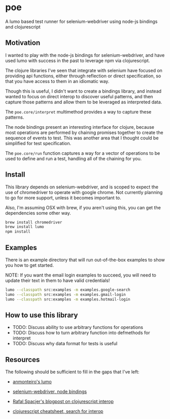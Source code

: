 # poe

A lumo based test runner for selenium-webdriver using node-js bindings and clojurescript

## Motivation

I wanted to play with the node-js bindings for selenium-webdriver, and have used
lumo with success in the past to leverage npm via clojurescript.

The clojure libraries I've seen that integrate with selenium have focused on providing
api functions, either through reflection or direct specification, so that you have
access to them in an idiomatic way.

Though this is useful, I didn't want to create a bindings library, and instead wanted
to focus on direct interop to discover useful patterns, and then capture those patterns
and allow them to be leveraged as interpreted data.

The `poe.core/interpret` multimethod provides a way to capture these patterns.

The node bindings present an interesting interface for clojure, because most operations
are performed by chaining promises together to create the sequence of events to test.
This was another area that I thought could be simplified for test specification.

The `poe.core/run` function captures a way for a vector of operations to be used
to define and run a test, handling all of the chaining for you.

## Install

This library depends on selenium-webdriver, and is scoped to expect the use of
chromedriver to operate with google chrome. Not currently planning to go for
more support, unless it becomes important to.

Also, I'm assuming OSX with brew, if you aren't using this, you can get the
dependencies some other way.

```bash
brew install chromedriver
brew install lumo
npm install
```

## Examples

There is an example directory that will run out-of-the-box examples to show you how
to get started.

NOTE: If you want the email login examples to succeed, you will need to update their
      text in them to have valid credentials!

```bash
lumo --classpath src:examples -m examples.google-search
lumo --classpath src:examples -m examples.gmail-login
lumo --classpath src:examples -m examples.hotmail-login
```

## How to use this library

- TODO: Discuss ability to use arbitrary functions for operations
- TODO: Discuss how to turn arbitrary function into defmethods for interpret
- TODO: Discuss why data format for tests is useful

## Resources

The following should be sufficient to fill in the gaps that I've left:

- [anmonteiro's lumo](https://github.com/anmonteiro/lumo)

- [selenium-webdriver, node bindings](http://seleniumhq.github.io/selenium/docs/api/javascript/index.html)
- [Rafal Spacjer's blogpost on clojurescript interop](http://www.spacjer.com/blog/2014/09/12/clojurescript-javascript-interop/)
- [clojurescript cheatsheet, search for interop](http://www.spacjer.com/blog/2014/09/12/clojurescript-javascript-interop/)
